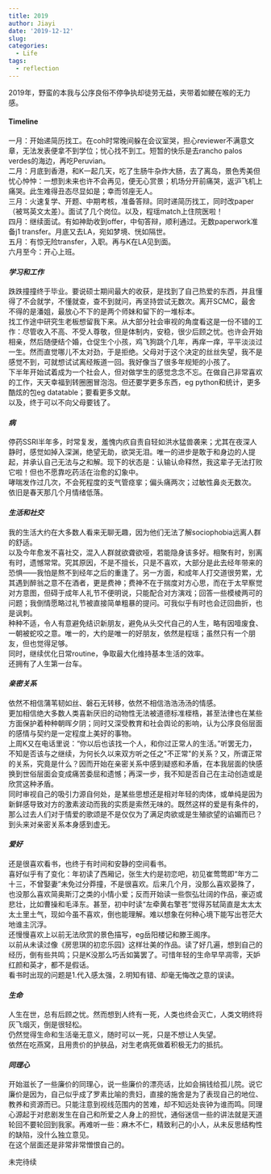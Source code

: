 ```yaml
---
title: 2019
author: Jiayi
date: '2019-12-12'
slug:
categories:
  - Life
tags:
  - reflection
---
```


  2019年，野蛮的本我与公序良俗不停争执却徒劳无益，夹带着如鲠在喉的无力感。  

#### Timeline  
  一月：开始递简历找工。在coh时常晚间躲在会议室哭，担心reviewer不满意文章，无法发表便拿不到学位；忧心找不到工。短暂的快乐是去rancho palos verdes的海边，再吃Peruvian。  
  二月：月底到香港，和K一起几天，吃了生肠牛杂炸大肠，去了离岛，景色秀美但忧心忡忡：一想到未来也许不会再见，便无心赏景；机场分开前痛哭，返沪飞机上痛哭。此生难得丑态尽显如是；幸而邻座无人。  
  三月：火速复学、开题、中期考核，准备答辩。同时递简历找工，同时改paper（被骂英文太差）。面试了几个岗位。以及，程瑶match上住院医啦！  
  四月：继续面试。有如神助收到offer，中旬答辩，顺利通过。无数paperwork准备j1 transfer。月底又去LA，宛如梦境、恍如隔世。  
  五月：有惊无险transfer，入职。再与K在LA见到面。  
  六月至今：开心上班。  

#### *学习和工作*  
跌跌撞撞终于毕业。要说硕士期间最大的收获，是找到了自己热爱的东西，并且懂得了不会就学，不懂就查，查不到就问，再坚持尝试无数次。离开SCMC，最舍不得的是潘姐，最放心不下的是两个师妹和留下的一堆标本。  
找工作途中研究生老板想留我下来。从大部分社会审视的角度看这是一份不错的工作：尽管收入不高、不受人尊敬，但是体制内，安稳，很少后顾之忧。也许会开始相亲，然后随便结个婚，仓促生个小孩，鸡飞狗跳个几年，再痒一痒，平平淡淡过一生。然而直觉哪儿不太对劲，于是拒绝。父母对于这个决定的丝丝失望，我不是感觉不到，可就想试试离经叛道一回。我好像当了很多年规矩的小孩了。  
下半年开始试着成为一个社会人，但对做学生的感觉念念不忘。在做自己非常喜欢的工作，天天幸福到转圈圈冒泡泡。但还要学更多东西，eg python和统计，更多酷炫的包eg datatable；要看更多文献。  
以及，终于可以不向父母要钱了。    

#### *病*  
停药SSRI半年多，时常复发，羞愧内疚自责自轻如洪水猛兽袭来；尤其在夜深人静时，感觉如掉入深渊，绝望无助，欲哭无泪。唯一的进步是敢于和身边的人提起，并承认自己无法与之和解。现下的状态是：认输认命释然，我这辈子无法打败它啦！但也不愿靠吃药活在治愈的幻象中。  
哮喘发作过几次，不会死程度的支气管痉挛；偏头痛两次；过敏性鼻炎无数次。  
依旧是春天那几个月情绪低落。  

#### *生活和社交*  
我的生活大约在大多数人看来无聊无趣，因为他们无法了解sociophobia远离人群的舒适。  
以及今年愈发不喜社交，混入人群就欲聋欲哑，若能隐身该多好。相聚有时，别离有时，遗憾常常。究其原因，不是不擅长，只是不喜欢，大部分是此去经年带来的恐惧——我怕是熬不到经年之后的重逢了。另一方面，和成年人打交道很劳累，尤其遇到醉翁之意不在酒者，更是费神；费神不在于揣度对方心思，而在于太早察觉对方意图，但碍于成年人礼节不便明说，只能配合对方演戏；回答一些模棱两可的问题；我倒情愿略过礼节被直接简单粗暴的提问。可我似乎有时也会迂回曲折，也是讽刺。  
种种不适，令人有意避免结识新朋友，避免从头交代自己的人生，略有因噎废食、一朝被蛇咬之意。唯一的，大约是唯一的好朋友，依然是程瑶；虽然只有一个朋友，但也觉得足够。  
同时，继续优化日常routine，争取最大化维持基本生活的效率。  
还拥有了人生第一台车。  

#### *亲密关系*
依然不相信蒲苇韧如丝、磐石无转移，依然不相信浩浩汤汤的情感。  
更加相信绝大多数人类喜新厌旧的动物性无法被道德标准桎梏，甚至法律也在某些方面保护着种种朝晖夕阴；同时又深受教育和社会舆论的影响，认为公序良俗层面的感情与契约是一定程度上美好的事物。  
上周K又在电话里说：“你以后也该找一个人，和你过正常人的生活。”听罢无力，不知是否该与之继续，为何长久以来双方听之任之"不正常"的关系？又，所谓正常的关系，究竟是什么？因而开始在亲密关系中感到疑惑和矛盾，在本我层面的快感换到世俗层面会变成痛苦委屈和遗憾；再深一步，我不知是否自己在主动创造或是欣赏这种矛盾。  
同时审视自己的吸引力源自何处，是某些思想还是相对年轻的肉体，或单纯是因为新鲜感导致对方的激素波动而我的实质是索然无味的。既然这样的爱是有条件的，那么过去人们对于情爱的歌颂是不是仅仅为了满足肉欲或是生殖欲望的谄媚而已？  
到头来对亲密关系本身感到虚无。  

#### *爱好*
还是很喜欢看书，也终于有时间和安静的空间看书。  
喜好似乎有了变化：年初读了西厢记，张生大约是初恋吧，初见崔莺莺即“年方二十三，不曾娶妻”未免过分莽撞，不是很喜欢。后来几个月，没那么喜欢晏殊了，也没那么喜欢简奥斯汀之类的小情小爱；反而开始读一些恢弘壮阔的作品，豪迈或悲壮，比如曹操和毛泽东。甚至，初中时读“左牵黄右擎苍”觉得苏轼简直是太太太太土里土气，现如今虽不喜欢，倒也能理解。难以想象在何种心境下能写出苍茫大地谁主沉浮。  
还慢慢喜欢上以前无法欣赏的景色描写，eg岳阳楼记和滕王阁序。  
以前从未读过像《房思琪的初恋乐园》这样壮美的作品。读了好几遍，想到自己的经历，倒有些共鸣；只是K没那么巧舌如簧罢了。可惜年轻的生命早早凋零，天妒红颜和英才，都不是假话。  
看书时出现的问题是1.代入感太强，2.明知有错、却毫无悔改之意的误读。  

#### *生命*
人生在世，总有后顾之忧。然而想到人终有一死，人类也终会灭亡，人类文明终将灰飞烟灭，倒是很轻松。  
仍然觉得生命和生活毫无意义，随时可以一死，只是不想让人失望。  
依然在吃燕窝，且用贵价的护肤品，对生老病死做着积极无力的抵抗。  

#### *同理心*
开始滋长了一些廉价的同理心，说一些廉价的漂亮话，比如会捐钱给孤儿院。说它廉价是因为，自己似乎成了罗素比喻的贵妇，直接的施舍是为了表现自己的地位、教养和资源而已。只能注意到视线范围内的苦难，却不知远处丧钟为谁而鸣。同理心源起于对悲剧发生在自己和所爱之人身上的担忧，通俗迷信一些的讲法就是天道轮回不要轮回到我家。再难听一些：麻木不仁，精致利己的小人，从未反思结构性的缺陷，没什么独立意见。  
在这个层面还是非常非常憎恨自己的。  


   <!-- 2019年做了很多“知其不可为而为之”的荒唐事，留下一片荒芜。若要说庆幸，唯一的庆幸就是还苟活着。苟延残喘能到什么时候呢。总之，不知该感谢谁留下我这条小命；不知道是否能活过来年，拭目以待。 -->
  未完待续
